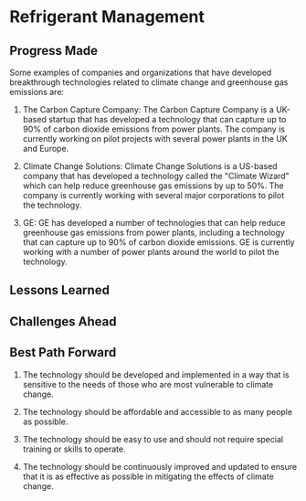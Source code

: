 # Refrigerant Management

## Progress Made



Some examples of companies and organizations that have developed breakthrough technologies related to climate change and greenhouse gas emissions are:

1. The Carbon Capture Company: The Carbon Capture Company is a UK-based startup that has developed a technology that can capture up to 90% of carbon dioxide emissions from power plants. The company is currently working on pilot projects with several power plants in the UK and Europe.

2. Climate Change Solutions: Climate Change Solutions is a US-based company that has developed a technology called the "Climate Wizard" which can help reduce greenhouse gas emissions by up to 50%. The company is currently working with several major corporations to pilot the technology.

3. GE: GE has developed a number of technologies that can help reduce greenhouse gas emissions from power plants, including a technology that can capture up to 90% of carbon dioxide emissions. GE is currently working with a number of power plants around the world to pilot the technology.

## Lessons Learned



## Challenges Ahead



## Best Path Forward



1. The technology should be developed and implemented in a way that is sensitive to the needs of those who are most vulnerable to climate change.

2. The technology should be affordable and accessible to as many people as possible.

3. The technology should be easy to use and should not require special training or skills to operate.

4. The technology should be continuously improved and updated to ensure that it is as effective as possible in mitigating the effects of climate change.
